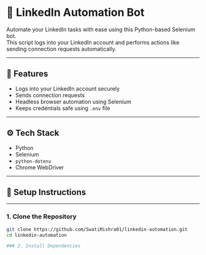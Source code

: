 # 🔗 LinkedIn Automation Bot

Automate your LinkedIn tasks with ease using this Python-based Selenium bot.  
This script logs into your LinkedIn account and performs actions like sending connection requests automatically.

---

## 🚀 Features

- Logs into your LinkedIn account securely
- Sends connection requests
- Headless browser automation using Selenium
- Keeps credentials safe using `.env` file

---

## ⚙️ Tech Stack

- Python
- Selenium
- `python-dotenv`
- Chrome WebDriver

---

## 🔐 Setup Instructions

---

### 1. Clone the Repository

```bash
git clone https://github.com/SwatiMishra01/linkedin-automation.git
cd linkedin-automation

### 2. Install Dependencies
